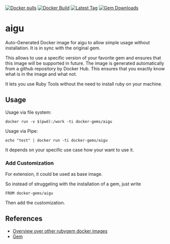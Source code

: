 [![Docker pulls](https://img.shields.io/docker/pulls/rubygem/aigu.svg)](https://hub.docker.com/r/rubygem/aigu/)
[![Docker Build](https://img.shields.io/docker/automated/rubygem/aigu.svg)](https://hub.docker.com/r/rubygem/aigu/)
[![Latest Tag](https://img.shields.io/github/tag/docker-rubygem/aigu.svg)](https://hub.docker.com/r/rubygem/aigu/)
[![Gem Downloads](https://img.shields.io/gem/dt/aigu.svg)](https://rubygems.org/gems/aigu/)
# aigu

Auto-Generated Docker image for aigu to allow simple usage without installation.
It is in sync with the original gem.

This allows to use a specific version of your favorite gem and ensures that this image will be supported in future.
The image is generated automatically from a github repository by Docker Hub.
This ensures that you exactly know what is in the image and what not.

It lets you use Ruby Tools without the need to install ruby on your machine.

## Usage

Usage via file system:

`docker run -v $(pwd):/work -ti docker-gems/aigu`

Usage via Pipe:

`echo "test" | docker run -ti docker-gems/aigu`

It depends on your specific use case how your want to use it.

### Add Customization

For extension, it could be used as base image.

So instead of struggeling with the installation of a gem, just write

`FROM docker-gems/aigu`

Then add the customization.

## References

 - [Overview over other rubygem docker images](https://github.com/thinkbot/docker-rubygem)
 - [Gem](https://rubygems.org/gems/aigu/)
